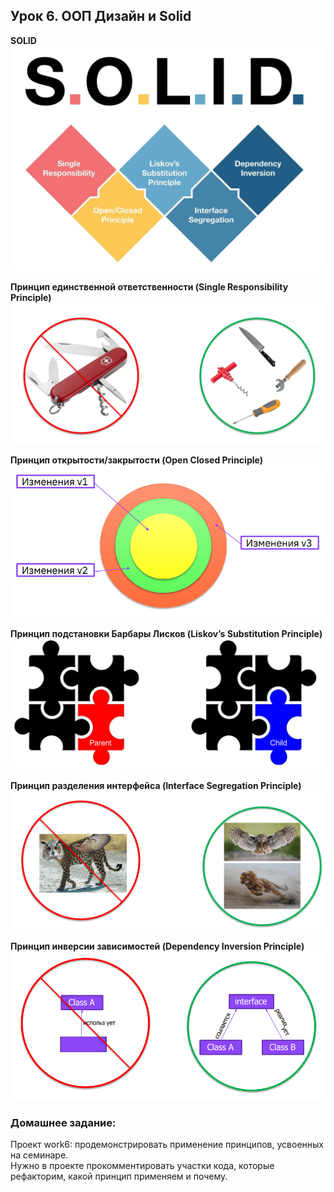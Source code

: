 ## Урок 6. ООП Дизайн и Solid
**SOLID**  
[![solid](./misc/solid.png)](./misc/solid.png)

**Принцип единственной ответственности (Single Responsibility Principle)**  
[![single](./misc/single.png)](./misc/single.png)

**Принцип открытости/закрытости (Open Closed Principle)**  
[![open](./misc/open.png)](./misc/open.png)

**Принцип подстановки Барбары Лисков (Liskov’s Substitution Principle)**  
[![lisk](./misc/lisk.png)](./misc/lisk.png)

**Принцип разделения интерфейса (Interface Segregation Principle)**  
[![interface](./misc/interface.png)](./misc/interface.png)

**Принцип инверсии зависимостей (Dependency Inversion Principle)**  
[![inversion](./misc/inversion.png)](./misc/inversion.png)

### Домашнее задание:
Проект work6: продемонстрировать применение принципов, усвоенных на семинаре.  
Нужно в проекте прокомментировать участки кода, которые рефакторим, какой принцип применяем и почему.